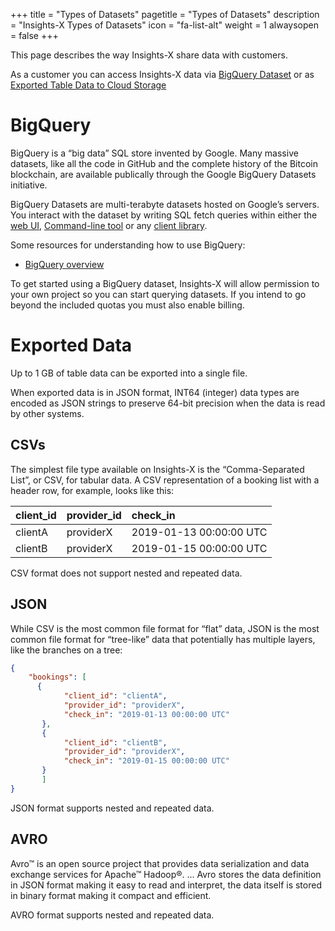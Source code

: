 +++
title = "Types of Datasets"
pagetitle = "Types of Datasets"
description = "Insights-X Types of Datasets"
icon = "fa-list-alt"
weight = 1
alwaysopen = false
+++

This page describes the way Insights-X share data with customers.

As a customer you can access Insights-X data via [BigQuery Dataset](https://cloud.google.com/bigquery/docs/dataset-metadata) or as [Exported Table Data to Cloud Storage](https://cloud.google.com/storage/docs/)

# BigQuery

BigQuery is a “big data” SQL store invented by Google. Many massive datasets, like all the code in GitHub and the complete history of the Bitcoin blockchain, are available publically through the Google BigQuery Datasets initiative.

BigQuery Datasets are multi-terabyte datasets hosted on Google’s servers. You interact with the dataset by writing SQL fetch queries within either the [web UI](https://cloud.google.com/bigquery/docs/quickstarts/quickstart-web-ui),  [Command-line tool](https://cloud.google.com/bigquery/docs/bq-command-line-tool) or any [client library](https://cloud.google.com/bigquery/docs/quickstarts/quickstart-client-libraries). 

Some resources for understanding how to use BigQuery:

- [BigQuery overview](https://cloud.google.com/bigquery/) 

To get started using a BigQuery dataset, Insights-X will allow permission to your own project so you can start querying datasets. If you intend to go beyond the included quotas you must also enable billing.

# Exported Data

Up to 1 GB of table data can be exported into a single file.

When exported data is in JSON format, INT64 (integer) data types are encoded as JSON strings to preserve 64-bit precision when the data is read by other systems.


## CSVs

The simplest file type available on Insights-X is the “Comma-Separated List”, or CSV, for tabular data. A CSV representation of a booking list with a header row, for example, looks like this:


| client\_id | provider\_id | check\_in | 
| :--------- | :----------- | :-------- | 
| clientA | providerX |  2019-01-13 00:00:00 UTC |
| clientB | providerX |  2019-01-15 00:00:00 UTC |

CSV format does not support nested and repeated data.


## JSON

While CSV is the most common file format for “flat” data, JSON is the most common file format for “tree-like” data that potentially has multiple layers, like the branches on a tree:

```json
{
    "bookings": [
      {
            "client_id": "clientA",
            "provider_id": "providerX",
            "check_in": "2019-01-13 00:00:00 UTC"
       },
       {
            "client_id": "clientB",
            "provider_id": "providerX",
            "check_in": "2019-01-15 00:00:00 UTC"
       }
       ]
}
```
  
JSON format supports nested and repeated data.

## AVRO

Avro™ is an open source project that provides data serialization and data exchange services for Apache™ Hadoop®. ... Avro stores the data definition in JSON format making it easy to read and interpret, the data itself is stored in binary format making it compact and efficient.

AVRO format supports nested and repeated data.
